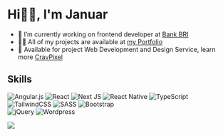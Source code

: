 <h1> Hi👋🏻, I'm Januar </br> </h1>
<ul>
  <li>🔭 I’m currently working on frontend developer at <a href="https://bri.co.id/" target="_blank">Bank BRI</a></li>
  <li>👨‍💻 All of my projects are available at <a href="https://januarmaksum.vercel.app/" target="_blank">my Portfolio</a></li>
  <li>🚀 Available for project Web Development and Design Service, learn more <a href="https://cravpixel.vercel.app" target="_blank">CravPixel</a></li>
</ul>




## Skills
![Angular.js](https://img.shields.io/badge/angular.js-%23E23237.svg?style=for-the-badge&logo=angularjs&logoColor=white)
![React](https://img.shields.io/badge/react-%2320232a.svg?style=for-the-badge&logo=react&logoColor=%2361DAFB)
![Next JS](https://img.shields.io/badge/Next-black?style=for-the-badge&logo=next.js&logoColor=white)
![React Native](https://img.shields.io/badge/react_native-%2320232a.svg?style=for-the-badge&logo=react&logoColor=%2361DAFB)
![TypeScript](https://img.shields.io/badge/typescript-%23007ACC.svg?style=for-the-badge&logo=typescript&logoColor=white) <br>
![TailwindCSS](https://img.shields.io/badge/tailwindcss-%2338B2AC.svg?style=for-the-badge&logo=tailwind-css&logoColor=white)
![SASS](https://img.shields.io/badge/SASS-hotpink.svg?style=for-the-badge&logo=SASS&logoColor=white)
![Bootstrap](https://img.shields.io/badge/bootstrap-%238511FA.svg?style=for-the-badge&logo=bootstrap&logoColor=white) <br>
![jQuery](https://img.shields.io/badge/jquery-%230769AD.svg?style=for-the-badge&logo=jquery&logoColor=white)
![Wordpress](https://img.shields.io/badge/Wordpress-21759B.svg?style=for-the-badge&logo=wordpress&logoColor=white)


![](https://komarev.com/ghpvc/?username=januarmaksum&style=flat-square)
